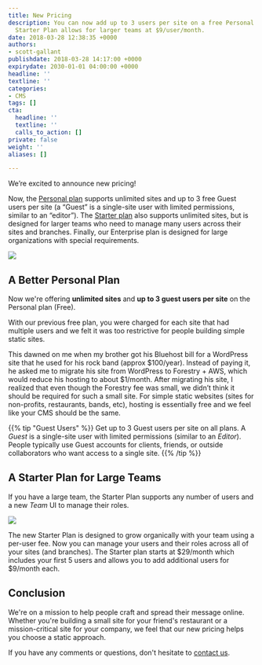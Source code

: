 ```yaml
---
title: New Pricing
description: You can now add up to 3 users per site on a free Personal Plan and the
  Starter Plan allows for larger teams at $9/user/month.
date: 2018-03-28 12:38:35 +0000
authors:
- scott-gallant
publishdate: 2018-03-28 14:17:00 +0000
expirydate: 2030-01-01 04:00:00 +0000
headline: ''
textline: ''
categories:
- CMS
tags: []
cta:
  headline: ''
  textline: ''
  calls_to_action: []
private: false
weight: ''
aliases: []

---
```

We’re excited to announce new pricing!

Now, the [Personal plan](#a-better-personal-plan) supports unlimited sites and up to 3 free Guest users per site (a “Guest” is a single-site user with limited permissions, similar to an “editor”).  The [Starter plan](#a-business-plan-for-large-teams) also supports unlimited sites, but is designed for larger teams who need to manage many users across their sites and branches.  Finally, our Enterprise plan is designed for large organizations with special requirements.

![](/uploads/2018/03/forestryio-pricing.png)

## A Better Personal Plan

Now we're offering **unlimited sites** and **up to 3 guest users per site** on the Personal plan (Free).

With our previous free plan, you were charged for each site that had multiple users and we felt it was too restrictive for people building simple static sites.

This dawned on me when my brother got his Bluehost bill for a WordPress site that he used for his rock band (approx $100/year). Instead of paying it, he asked me to migrate his site from WordPress to Forestry + AWS, which would reduce his hosting to about $1/month. After migrating his site, I realized that even though the Forestry fee was small, we didn’t think it should be required for such a small site.  For simple static websites (sites for non-profits, restaurants, bands, etc), hosting is essentially free and we feel like your CMS should be the same.

{{% tip "Guest Users" %}}
Get up to 3 Guest users per site on all plans. A _Guest_ is a single-site user with limited permissions (similar to an _Editor_).  People typically use Guest accounts for clients, friends, or outside collaborators who want access to a single site.
{{% /tip %}}


## A Starter Plan for Large Teams

If you have a large team, the Starter Plan supports any number of users and a new _Team_ UI to manage their roles.

![](/uploads/2018/03/business-plan-ui.png)

The new Starter Plan is designed to grow organically with your team using a per-user fee. Now you can manage your users and their roles across all of your sites (and branches).  The Starter plan starts at $29/month which includes your first 5 users and allows you to add additional users for $9/month each.

## Conclusion
We're on a mission to help people craft and spread their message online. Whether you're building a small site for your friend's restaurant or a mission-critical site for your company, we feel that our new pricing helps you choose a static approach.  

If you have any comments or questions, don't hesitate to [contact us](https://forestry.io/support/).
